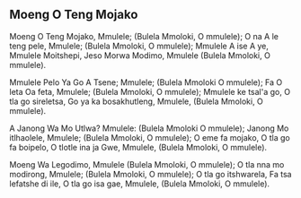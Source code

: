## Moeng O Teng Mojako

Moeng O Teng Mojako, Mmulele;
(Bulela Mmoloki, O mmulele);
O na A le teng pele, Mmulele;
(Bulela Mmoloki, O mmulele);
Mmulele A ise A ye, Mmulele Moitshepi,
Jeso Morwa Modimo, Mmulele
(Bulela Mmoloki, O mmulele).

Mmulele Pelo Ya Go A Tsene; Mmulele;
(Bulela Mmoloki O mmulele);
Fa O leta Oa feta, Mmulele;
(Bulela Mmoloki, O mmulele);
Mmulele ke tsal'a go, O tla go sireletsa,
Go ya ka bosakhutleng, Mmulele,
(Bulela Mmoloki, O mmulele).

A Janong Wa Mo Utlwa? Mmulele:
(Bulela Mmoloki O mmulele);
Janong Mo itlhaolele, Mmulele;
(Bulela Mmoloki, O mmulele);
O eme fa mojako, O tla go fa boipelo,
O tlotle ina ja Gwe, Mmulele,
(Bulela Mmoloki, O mmulele).

Moeng Wa Legodimo, Mmulele
(Bulela Mmoloki, O mmulele);
O tla nna mo modirong, Mmulele;
(Bulela Mmoloki, O mmulele);
O tla go itshwarela, Fa tsa lefatshe di ile,
O tla go isa gae, Mmulele,
(Bulela Mmoloki, O mmulele).

